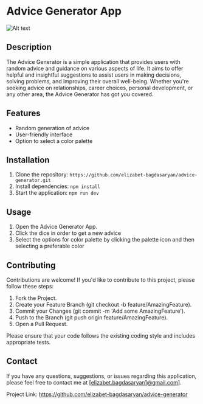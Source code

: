 # Advice Generator App

![Alt text](https://res.cloudinary.com/dz209s6jk/image/upload/f_auto,q_auto,w_700/Challenges/l0nkljeqewyxuw0vedhd.jpg)

## Description
The Advice Generator is a simple application that provides users with random advice and guidance on various aspects of life. It aims to offer helpful and insightful suggestions to assist users in making decisions, solving problems, and improving their overall well-being. Whether you're seeking advice on relationships, career choices, personal development, or any other area, the Advice Generator has got you covered.

## Features
- Random generation of advice
- User-friendly interface
- Option to select a color palette


## Installation
1. Clone the repository: `https://github.com/elizabet-bagdasaryan/advice-generator.git`
2. Install dependencies: `npm install`
3. Start the application: `npm run dev`


## Usage
1. Open the Advice Generator App.
2. Click the dice in order to get a new advice
3. Select the options for color palette by clicking the palette icon and then selecting a preferable color


## Contributing

Contributions are welcome! If you'd like to contribute to this project, please follow these steps:

1. Fork the Project.
2. Create your Feature Branch (git checkout -b feature/AmazingFeature).
3. Commit your Changes (git commit -m 'Add some AmazingFeature').
4. Push to the Branch (git push origin feature/AmazingFeature).
5. Open a Pull Request.

Please ensure that your code follows the existing coding style and includes appropriate tests.

## Contact

If you have any questions, suggestions, or issues regarding this application, please feel free to contact me at [elizabet.bagdasaryan1@gmail.com].

Project Link: https://github.com/elizabet-bagdasaryan/advice-generator
